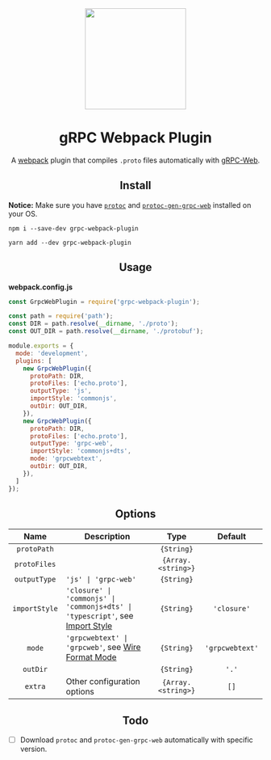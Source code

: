 <div align="center">
  <a href="https://github.com/webpack/webpack">
    <img width="200" height="200"
      src="https://webpack.js.org/assets/icon-square-big.svg">
  </a>
  <h1>gRPC Webpack Plugin</h1>
  <p>
    A <a href="https://webpack.js.org">webpack</a> plugin that compiles <code>.proto</code> files automatically with <a href="https://github.com/grpc/grpc-web">gRPC-Web</a>.
  </p>
</div>

<h2 align="center">Install</h2>

**Notice:** Make sure you have [`protoc`](https://github.com/protocolbuffers/protobuf/releases) and [`protoc-gen-grpc-web`](https://github.com/grpc/grpc-web/releases) installed on your OS.

```shell
npm i --save-dev grpc-webpack-plugin
```

```shell
yarn add --dev grpc-webpack-plugin
```

<h2 align="center">Usage</h2>

**webpack.config.js**

```js
const GrpcWebPlugin = require('grpc-webpack-plugin');

const path = require('path');
const DIR = path.resolve(__dirname, './proto');
const OUT_DIR = path.resolve(__dirname, './protobuf');

module.exports = {
  mode: 'development',
  plugins: [
    new GrpcWebPlugin({
      protoPath: DIR,
      protoFiles: ['echo.proto'],
      outputType: 'js',
      importStyle: 'commonjs',
      outDir: OUT_DIR,
    }),
    new GrpcWebPlugin({
      protoPath: DIR,
      protoFiles: ['echo.proto'],
      outputType: 'grpc-web',
      importStyle: 'commonjs+dts',
      mode: 'grpcwebtext',
      outDir: OUT_DIR,
    }),
  ]
});
```

<h2 align="center">Options</h2>

|Name|Description|Type|Default|
|:--:|-----------|:--:|:-----:|
|`protoPath`| |`{String}`| |
|`protoFiles`| |`{Array.<string>}`| |
|`outputType`|`'js' \| 'grpc-web'`|`{String}`| |
|`importStyle`|`'closure' \| 'commonjs' \| 'commonjs+dts' \| 'typescript'`, see [Import Style](https://github.com/grpc/grpc-web#import-style)|`{String}`|`'closure'`|
|`mode`|`'grpcwebtext' \| 'grpcweb'`, see [Wire Format Mode](https://github.com/grpc/grpc-web#wire-format-mode)|`{String}`|`'grpcwebtext'`|
|`outDir`| |`{String}`|`'.'`|
|`extra`|Other configuration options|`{Array.<string>}`|`[]`|

<h2 align="center">Todo</h2>

- [ ] Download `protoc` and `protoc-gen-grpc-web` automatically with specific version.
